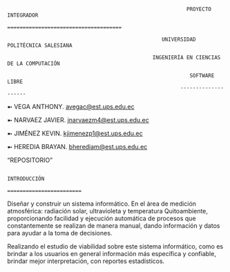                                                               PROYECTO INTEGRADOR
                                                     =====================================

                                                      UNIVERSIDAD POLITÉCNICA SALESIANA 

                                                   INGENIERÍA EN CIENCIAS DE LA COMPUTACIÓN 
 
                                                               SOFTWARE LIBRE
                                                            --------------------

➼ VEGA ANTHONY.
   avegac@est.ups.edu.ec 
   
➼ NARVAEZ JAVIER.
   jnarvaezm4@est.ups.edu.ec
  
➼ JIMÉNEZ KEVIN.
   kjimenezp1@est.ups.edu.ec
    
➼ HEREDIA BRAYAN.
   bherediam@est.ups.edu.ec



“REPOSITORIO”


                                                                INTRODUCCIÓN
                                                          ========================

Diseñar y construir un sistema informático. En el área de medición atmosférica: radiación solar, ultravioleta y temperatura Quitoambiente, 
proporcionando facilidad y ejecución automática de procesos que constantemente se realizan de manera manual, dando información y datos 
para ayudar a la toma de decisiones. 

Realizando el estudio de viabilidad sobre este sistema informático, como es brindar a los usuarios en general información más específica 
y confiable, brindar mejor interpretación, con reportes estadísticos.
